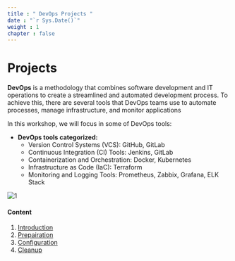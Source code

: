 ```yaml
---
title : " DevOps Projects "
date : "`r Sys.Date()`"
weight : 1
chapter : false
---
```


# Projects

**DevOps** is a methodology that combines software development and IT operations to create a streamlined and automated development process. To achieve this, there are several tools that DevOps teams use to automate processes, manage infrastructure, and monitor applications

In this workshop, we will focus in some of DevOps tools:
- **DevOps tools categorized:**
    - Version Control Systems (VCS): GitHub, GitLab
    - Continuous Integration (CI) Tools: Jenkins, GitLab
    - Containerization and Orchestration: Docker, Kubernetes
    - Infrastructure as Code (IaC): Terraform
    - Monitoring and Logging Tools: Prometheus, Zabbix, Grafana, ELK Stack
    
![1](/ws02/images/1/tools.jpg?featherlight=false&width=90pc)


#### Content

1. [Introduction](/ws02/1-intro/)
2. [Prepairation](/ws02/2-prepair/)
3. [Configuration](/ws02/3-config/)
4. [Cleanup](/ws02/4-cleanup/)